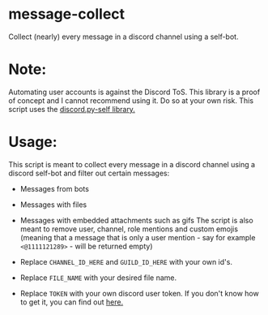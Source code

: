 # message-collect
Collect (nearly) every message in a discord channel using a self-bot.

# Note:
Automating user accounts is against the Discord ToS. This library is a proof of concept and I cannot recommend using it. Do so at your own risk.
This script uses the [discord.py-self library.](https://github.com/dolfies/discord.py-self)

# Usage:
This script is meant to collect every message in a discord channel using a discord self-bot and filter out certain messages:
- Messages from bots
- Messages with files
- Messages with embedded attachments such as gifs
The script is also meant to remove user, channel, role mentions and custom emojis (meaning that a message that is only a user mention - say for example `<@1111121289>` - will be returned empty)

- Replace `CHANNEL_ID_HERE` and `GUILD_ID_HERE` with your own id's.
- Replace `FILE_NAME` with your desired file name.
- Replace `TOKEN` with your own discord user token. If you don't know how to get it, you can find out [here.](https://gist.github.com/MarvNC/e601f3603df22f36ebd3102c501116c6)

